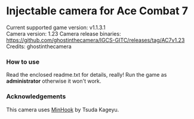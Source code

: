 Injectable camera for Ace Combat 7
============================

Current supported game version: v1.1.3.1  
Camera version: 1.23 
Camera release binaries: https://github.com/ghostinthecamera/IGCS-GITC/releases/tag/AC7v1.23  
Credits: ghostinthecamera

### How to use
Read the enclosed readme.txt for details, really! Run the game as **administrator** otherwise it won't work.

### Acknowledgements
This camera uses [MinHook](https://github.com/TsudaKageyu/minhook) by Tsuda Kageyu.
